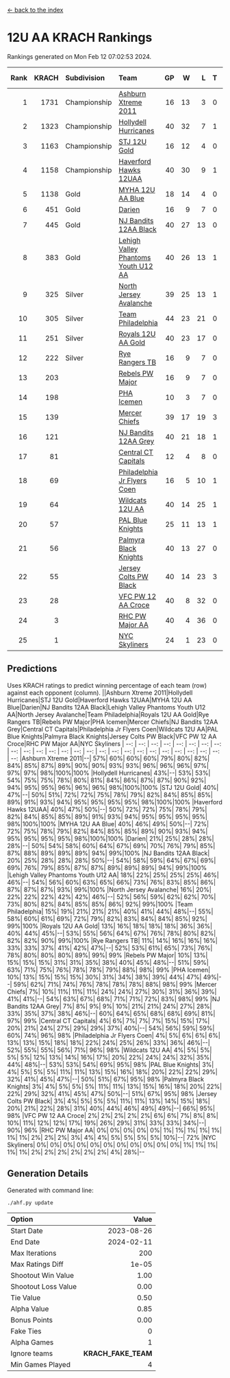[<- back to the index](readme.md)
# 12U AA KRACH Rankings
Rankings generated on Mon Feb 12 07:02:53 2024.

Rank|KRACH|Subdivision|Team|GP|W|L|T|OTW|OTL|SoS|Exp Wins|Win Diff
---:|---:|:---|:---|---:|---:|---:|---:|---:|---:|---:|---:|---:
1|1731|Championship|[Ashburn Xtreme 2011](https://gamesheetstats.com/seasons/3659/teams/141121/schedule)|16|13|3|0|1|0|474|13.8|-0.0
2|1323|Championship|[Hollydell Hurricanes](https://gamesheetstats.com/seasons/3659/teams/141133/schedule)|40|32|7|1|4|0|407|33.3|-0.0
3|1163|Championship|[STJ 12U Gold](https://gamesheetstats.com/seasons/3659/teams/141122/schedule)|16|12|4|0|1|0|492|12.8|-0.0
4|1158|Championship|[Haverford Hawks 12UAA](https://gamesheetstats.com/seasons/3659/teams/141127/schedule)|40|30|9|1|2|3|489|31.3|-0.0
5|1138|Gold|[MYHA 12U AA Blue](https://gamesheetstats.com/seasons/3659/teams/141123/schedule)|18|14|4|0|1|1|398|14.8|-0.0
6|451|Gold|[Darien](https://gamesheetstats.com/seasons/3659/teams/141125/schedule)|16|9|7|0|1|1|493|9.9|0.0
7|445|Gold|[NJ Bandits 12AA Black](https://gamesheetstats.com/seasons/3659/teams/141126/schedule)|40|27|13|0|0|2|383|27.9|0.0
8|383|Gold|[Lehigh Valley Phantoms Youth U12 AA](https://gamesheetstats.com/seasons/3659/teams/141129/schedule)|40|26|13|1|0|1|372|27.3|-0.0
9|325|Silver|[North Jersey Avalanche](https://gamesheetstats.com/seasons/3659/teams/141137/schedule)|39|25|13|1|2|2|260|26.4|0.0
10|305|Silver|[Team Philadelphia](https://gamesheetstats.com/seasons/3659/teams/141128/schedule)|44|23|21|0|3|4|525|23.8|-0.0
11|251|Silver|[Royals 12U AA Gold](https://gamesheetstats.com/seasons/3659/teams/141142/schedule)|40|23|17|0|3|1|365|23.9|0.0
12|222|Silver|[Rye Rangers TB](https://gamesheetstats.com/seasons/3659/teams/141140/schedule)|16|9|7|0|1|1|245|9.9|0.0
13|203||[Rebels PW Major](https://gamesheetstats.com/seasons/3659/teams/141138/schedule)|16|9|7|0|1|0|205|9.9|0.0
14|198||[PHA Icemen](https://gamesheetstats.com/seasons/3659/teams/141145/schedule)|10|3|7|0|0|0|703|3.8|-0.0
15|139||[Mercer Chiefs](https://gamesheetstats.com/seasons/3659/teams/141135/schedule)|39|17|19|3|3|3|337|19.4|0.0
16|121||[NJ Bandits 12AA Grey](https://gamesheetstats.com/seasons/3659/teams/141134/schedule)|40|21|18|1|2|2|219|22.4|0.0
17|81||[Central CT Capitals](https://gamesheetstats.com/seasons/3659/teams/141124/schedule)|12|4|8|0|0|2|342|4.9|0.0
18|69||[Philadelphia Jr Flyers Coen](https://gamesheetstats.com/seasons/3659/teams/141143/schedule)|16|5|10|1|0|0|388|6.4|0.0
19|64||[Wildcats 12U AA](https://gamesheetstats.com/seasons/3659/teams/141136/schedule)|40|14|25|1|0|0|307|15.4|0.0
20|57||[PAL Blue Knights](https://gamesheetstats.com/seasons/3659/teams/141139/schedule)|25|11|13|1|0|1|135|12.4|0.0
21|56||[Palmyra Black Knights](https://gamesheetstats.com/seasons/3659/teams/141130/schedule)|40|13|27|0|2|1|448|13.9|0.0
22|55||[Jersey Colts PW Black](https://gamesheetstats.com/seasons/3659/teams/141141/schedule)|40|14|23|3|1|1|196|16.4|0.0
23|28||[VFC PW 12 AA Croce](https://gamesheetstats.com/seasons/3659/teams/141131/schedule)|40|8|32|0|1|2|511|8.9|0.0
24|3||[RHC PW Major AA](https://gamesheetstats.com/seasons/3659/teams/141132/schedule)|40|4|36|0|0|1|226|4.9|0.0
25|1||[NYC Skyliners](https://gamesheetstats.com/seasons/3659/teams/141144/schedule)|24|1|23|0|0|0|115|1.9|0.0

## Predictions
Uses KRACH ratings to predict winning percentage of each team (row) against each opponent (column).
||Ashburn Xtreme 2011|Hollydell Hurricanes|STJ 12U Gold|Haverford Hawks 12UAA|MYHA 12U AA Blue|Darien|NJ Bandits 12AA Black|Lehigh Valley Phantoms Youth U12 AA|North Jersey Avalanche|Team Philadelphia|Royals 12U AA Gold|Rye Rangers TB|Rebels PW Major|PHA Icemen|Mercer Chiefs|NJ Bandits 12AA Grey|Central CT Capitals|Philadelphia Jr Flyers Coen|Wildcats 12U AA|PAL Blue Knights|Palmyra Black Knights|Jersey Colts PW Black|VFC PW 12 AA Croce|RHC PW Major AA|NYC Skyliners
| --: | --: | --: | --: | --: | --: | --: | --: | --: | --: | --: | --: | --: | --: | --: | --: | --: | --: | --: | --: | --: | --: | --: | --: | --: | --: 
|Ashburn Xtreme 2011|--| 57%| 60%| 60%| 60%| 79%| 80%| 82%| 84%| 85%| 87%| 89%| 90%| 90%| 93%| 93%| 96%| 96%| 96%| 97%| 97%| 97%| 98%|100%|100%
|Hollydell Hurricanes| 43%|--| 53%| 53%| 54%| 75%| 75%| 78%| 80%| 81%| 84%| 86%| 87%| 87%| 90%| 92%| 94%| 95%| 95%| 96%| 96%| 96%| 98%|100%|100%
|STJ 12U Gold| 40%| 47%|--| 50%| 51%| 72%| 72%| 75%| 78%| 79%| 82%| 84%| 85%| 85%| 89%| 91%| 93%| 94%| 95%| 95%| 95%| 95%| 98%|100%|100%
|Haverford Hawks 12UAA| 40%| 47%| 50%|--| 50%| 72%| 72%| 75%| 78%| 79%| 82%| 84%| 85%| 85%| 89%| 91%| 93%| 94%| 95%| 95%| 95%| 95%| 98%|100%|100%
|MYHA 12U AA Blue| 40%| 46%| 49%| 50%|--| 72%| 72%| 75%| 78%| 79%| 82%| 84%| 85%| 85%| 89%| 90%| 93%| 94%| 95%| 95%| 95%| 95%| 98%|100%|100%
|Darien| 21%| 25%| 28%| 28%| 28%|--| 50%| 54%| 58%| 60%| 64%| 67%| 69%| 70%| 76%| 79%| 85%| 87%| 88%| 89%| 89%| 89%| 94%| 99%|100%
|NJ Bandits 12AA Black| 20%| 25%| 28%| 28%| 28%| 50%|--| 54%| 58%| 59%| 64%| 67%| 69%| 69%| 76%| 79%| 85%| 87%| 87%| 89%| 89%| 89%| 94%| 99%|100%
|Lehigh Valley Phantoms Youth U12 AA| 18%| 22%| 25%| 25%| 25%| 46%| 46%|--| 54%| 56%| 60%| 63%| 65%| 66%| 73%| 76%| 83%| 85%| 86%| 87%| 87%| 87%| 93%| 99%|100%
|North Jersey Avalanche| 16%| 20%| 22%| 22%| 22%| 42%| 42%| 46%|--| 52%| 56%| 59%| 62%| 62%| 70%| 73%| 80%| 82%| 84%| 85%| 85%| 86%| 92%| 99%|100%
|Team Philadelphia| 15%| 19%| 21%| 21%| 21%| 40%| 41%| 44%| 48%|--| 55%| 58%| 60%| 61%| 69%| 72%| 79%| 82%| 83%| 84%| 84%| 85%| 92%| 99%|100%
|Royals 12U AA Gold| 13%| 16%| 18%| 18%| 18%| 36%| 36%| 40%| 44%| 45%|--| 53%| 55%| 56%| 64%| 67%| 76%| 78%| 80%| 82%| 82%| 82%| 90%| 99%|100%
|Rye Rangers TB| 11%| 14%| 16%| 16%| 16%| 33%| 33%| 37%| 41%| 42%| 47%|--| 52%| 53%| 61%| 65%| 73%| 76%| 78%| 80%| 80%| 80%| 89%| 99%| 99%
|Rebels PW Major| 10%| 13%| 15%| 15%| 15%| 31%| 31%| 35%| 38%| 40%| 45%| 48%|--| 51%| 59%| 63%| 71%| 75%| 76%| 78%| 78%| 79%| 88%| 98%| 99%
|PHA Icemen| 10%| 13%| 15%| 15%| 15%| 30%| 31%| 34%| 38%| 39%| 44%| 47%| 49%|--| 59%| 62%| 71%| 74%| 76%| 78%| 78%| 78%| 88%| 98%| 99%
|Mercer Chiefs|  7%| 10%| 11%| 11%| 11%| 24%| 24%| 27%| 30%| 31%| 36%| 39%| 41%| 41%|--| 54%| 63%| 67%| 68%| 71%| 71%| 72%| 83%| 98%| 99%
|NJ Bandits 12AA Grey|  7%|  8%|  9%|  9%| 10%| 21%| 21%| 24%| 27%| 28%| 33%| 35%| 37%| 38%| 46%|--| 60%| 64%| 65%| 68%| 68%| 69%| 81%| 97%| 99%
|Central CT Capitals|  4%|  6%|  7%|  7%|  7%| 15%| 15%| 17%| 20%| 21%| 24%| 27%| 29%| 29%| 37%| 40%|--| 54%| 56%| 59%| 59%| 60%| 74%| 96%| 98%
|Philadelphia Jr Flyers Coen|  4%|  5%|  6%|  6%|  6%| 13%| 13%| 15%| 18%| 18%| 22%| 24%| 25%| 26%| 33%| 36%| 46%|--| 52%| 55%| 55%| 56%| 71%| 96%| 98%
|Wildcats 12U AA|  4%|  5%|  5%|  5%|  5%| 12%| 13%| 14%| 16%| 17%| 20%| 22%| 24%| 24%| 32%| 35%| 44%| 48%|--| 53%| 53%| 54%| 69%| 95%| 98%
|PAL Blue Knights|  3%|  4%|  5%|  5%|  5%| 11%| 11%| 13%| 15%| 16%| 18%| 20%| 22%| 22%| 29%| 32%| 41%| 45%| 47%|--| 50%| 51%| 67%| 95%| 98%
|Palmyra Black Knights|  3%|  4%|  5%|  5%|  5%| 11%| 11%| 13%| 15%| 16%| 18%| 20%| 22%| 22%| 29%| 32%| 41%| 45%| 47%| 50%|--| 51%| 67%| 95%| 98%
|Jersey Colts PW Black|  3%|  4%|  5%|  5%|  5%| 11%| 11%| 13%| 14%| 15%| 18%| 20%| 21%| 22%| 28%| 31%| 40%| 44%| 46%| 49%| 49%|--| 66%| 95%| 98%
|VFC PW 12 AA Croce|  2%|  2%|  2%|  2%|  2%|  6%|  6%|  7%|  8%|  8%| 10%| 11%| 12%| 12%| 17%| 19%| 26%| 29%| 31%| 33%| 33%| 34%|--| 90%| 96%
|RHC PW Major AA|  0%|  0%|  0%|  0%|  0%|  1%|  1%|  1%|  1%|  1%|  1%|  1%|  2%|  2%|  2%|  3%|  4%|  4%|  5%|  5%|  5%|  5%| 10%|--| 72%
|NYC Skyliners|  0%|  0%|  0%|  0%|  0%|  0%|  0%|  0%|  0%|  0%|  0%|  1%|  1%|  1%|  1%|  1%|  2%|  2%|  2%|  2%|  2%|  2%|  4%| 28%|--

## Generation Details

Generated with command line:
```
./ahf.py update
```

| Option | Value |
| :----- | ----: |
| Start Date | 2023-08-26 |
| End Date | 2024-02-11 |
| Max Iterations | 200 |
| Max Ratings Diff | 1e-05 |
| Shootout Win Value | 1.00 |
| Shootout Loss Value | 0.00 |
| Tie Value | 0.50 |
| Alpha Value | 0.85 |
| Bonus Points | 0.00 |
| Fake Ties | 0 |
| Alpha Games | 1 |
| Ignore teams | __KRACH_FAKE_TEAM__ |
| Min Games Played | 4 |


